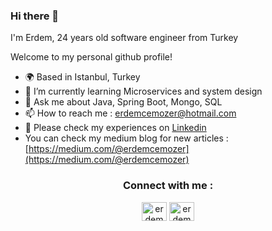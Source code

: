 ### Hi there 👋

I'm Erdem, 24 years old software engineer from Turkey

Welcome to my personal github profile!

- 🌍 Based in Istanbul, Turkey
- 🌱 I’m currently learning Microservices and system design
- 💬 Ask me about Java, Spring Boot, Mongo, SQL
- 📫 How to reach me : erdemcemozer@hotmail.com
- 📄 Please check my experiences on [Linkedin](https://linkedin.com/in/erdemozer)
- You can check my medium blog for new articles : [https://medium.com/@erdemcemozer](https://medium.com/@erdemcemozer)

<h3 align="center">Connect with me : </h3>
<p align="center">
<a href="https://linkedin.com/in/erdemozer" target="blank"><img align="center" src="https://raw.githubusercontent.com/rahuldkjain/github-profile-readme-generator/master/src/images/icons/Social/linked-in-alt.svg" alt="erdemozer" height="30" width="40" /></a>
<a href="https://www.instagram.com/erdemcemozer" target="blank"><img align="center" src="https://raw.githubusercontent.com/rahuldkjain/github-profile-readme-generator/master/src/images/icons/Social/instagram.svg" alt="erdemcemozer" height="30" width="40" /></a>
</p>

<!--
**erdemcemozer/erdemcemozer** is a ✨ _special_ ✨ repository because its `README.md` (this file) appears on your GitHub profile.

Here are some ideas to get you started:

- 🔭 I’m currently working on ...
- 🌱 I’m currently learning ...
- 👯 I’m looking to collaborate on ...
- 🤔 I’m looking for help with ...
- 💬 Ask me about ...
- 📫 How to reach me: ...
- 😄 Pronouns: ...
- ⚡ Fun fact: ...
-->
